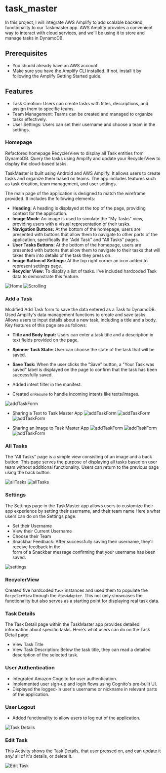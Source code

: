 # task_master

In this project, I will integrate AWS Amplify to add scalable backend functionality to our 
Taskmaster app. AWS Amplify provides a convenient way to interact with cloud services, and we'll 
be using it to store and manage tasks in DynamoDB.

## Prerequisites
- You should already have an AWS account.
- Make sure you have the Amplify CLI installed. If not, install it by following the Amplify Getting
  Started guide.

## Features

- Task Creation: Users can create tasks with titles, descriptions, and assign them to specific teams.
- Team Management: Teams can be created and managed to organize tasks effectively.
- User Settings: Users can set their username and choose a team in the settings.


### Homepage

Refactored homepage RecyclerView to display all Task entities from DynamoDB. Query the tasks 
using Amplify and update your RecyclerView to display the cloud-based tasks.

TaskMaster is built using Android and AWS Amplify. It allows users to create tasks and organize 
them based on teams. The app includes features such as task creation, team management, and 
user settings.

The main page of the application is designed to match the wireframe provided. It includes the
following elements:

- **Heading:** A heading is displayed at the top of the page, providing context for the application.
- **Image Mock:** An image is used to simulate the "My Tasks" view, providing users with a visual 
  representation of their tasks.
- **Navigation Buttons:** At the bottom of the homepage, users are presented with buttons that 
  allow them to navigate to other parts of the application, specifically the "Add Task" and 
  "All Tasks" pages.
- **User Tasks Buttons:** At the bottom of the homepage, users are presented with buttons that
  allow them to navigate to their tasks that will takes them into details of the task they press on.
- **Image Button of Settings:** At the top right corner an icon added to represent settings page.  
- **Recycler View:** To display a list of tasks. I've included hardcoded Task data to demonstrate 
  this feature.

![Home](screenshots/home5.jpeg)
![Scrolling](screenshots/Scrolling.jpeg)

### Add a Task

Modified Add Task form to save the data entered as a Task to DynamoDB. Used Amplify's data 
management functions to create and save tasks.
Allows users to input details about a new task, including a title and a body. Key features 
of this page are as follows:

- **Title and Body Input:** Users can enter a task title and a description in text fields 
  provided on the page.
- **Spinner Task State:** User can choose the state of the task that will be saved. 
- **Save Task:** When the user clicks the "Save" button, a "Your Task was saved" label is
displayed on the page to confirm that the task has been successfully saved.

- Added intent filter in the manifest.
- Created `onResume` to handle incoming intents like texts/images. 

![addTaskForm](screenshots/addTask5.jpeg)

- Sharing a Text to Task Master App
  ![addTaskForm](screenshots/googleText.jpeg)
  ![addTaskForm](screenshots/TextSharedFromGoogle.jpeg)
  ![addTaskForm](screenshots/AddDetailText.jpeg)


- Sharing an Image to Task Master App
  ![addTaskForm](screenshots/googleImage.jpeg)
  ![addTaskForm](screenshots/shareImageFromGoogle.jpeg)
  ![addTaskForm](screenshots/AddTaskImageAdded.jpeg)


### All Tasks

The "All Tasks" page is a simple view consisting of an image and a back button. This page serves 
the purpose of displaying all tasks based on user team without additional functionality. Users can
return to the previous page using the back button.



![allTasks](screenshots/AllTask1.jpeg)
![allTasks](screenshots/alltasks2.jpeg)



### Settings 

The Settings page in the TaskMaster app allows users to customize their app experience by 
setting their username, and their team name Here's what users can do on the Settings page:
- Set their Username
- View their Current Username
- Choose their Team
- Snackbar Feedback: After successfully saving their username, they'll receive feedback in the  
  form of a Snackbar message confirming that your username has been saved.


![settings](screenshots/settings5.jpeg)


### RecyclerView

Created five hardcoded `Task` instances and used them to populate the `RecyclerView` 
through the `ViewAdapter`. This not only showcases the functionality but also serves as a 
starting point for displaying real task data.


### Task Details 

The Task Detail page within the TaskMaster app provides detailed information about specific tasks.
Here's what users can do on the Task Detail page:

- View Task Title
- View Task Description: Below the task title, they can read a detailed description of the 
  selected task. 

### User Authentication

- Integrated Amazon Cognito for user authentication.
- Implemented user sign-up and login flows using Cognito's pre-built UI.
- Displayed the logged-in user's username or nickname in relevant parts of the application.

### User Logout

- Added functionality to allow users to log out of the application.


![Task Details ](screenshots/Taskdetail2.jpeg)


### Edit Task

This Activity shows the Task Details, that user pressed on, and can update it any/ all of it's 
details, or delete it. 

![Edit Task ](screenshots/EditTaskActivity.jpeg)






